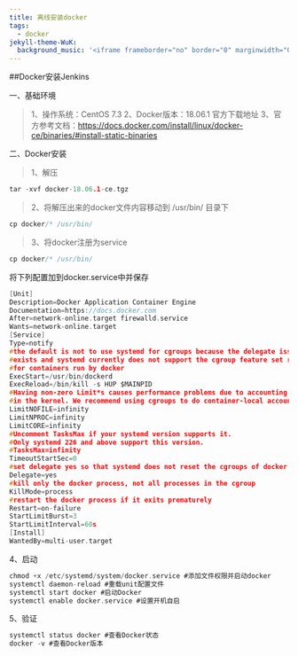 ```yaml
---
title: 离线安装docker
tags:
  - docker
jekyll-theme-WuK:
  background_music: '<iframe frameborder="no" border="0" marginwidth="0" marginheight="0" width=100% height=86 src="//music.163.com/outchain/player?type=2&id=27876158&auto=0&height=66"></iframe>'
---
```


##Docker安装Jenkins

一、基础环境
> 1、操作系统：CentOS 7.3
> 2、Docker版本：18.06.1 官方下载地址
> 3、官方参考文档：https://docs.docker.com/install/linux/docker-ce/binaries/#install-static-binaries

二、Docker安装
> 1、解压

```c
tar -xvf docker-18.06.1-ce.tgz
```

> 2、将解压出来的docker文件内容移动到 /usr/bin/ 目录下

```c
cp docker/* /usr/bin/
```

> 3、将docker注册为service

```c
cp docker/* /usr/bin/
```

将下列配置加到docker.service中并保存
```c
[Unit]
Description=Docker Application Container Engine
Documentation=https://docs.docker.com
After=network-online.target firewalld.service
Wants=network-online.target
[Service]
Type=notify
#the default is not to use systemd for cgroups because the delegate issues still
#exists and systemd currently does not support the cgroup feature set required
#for containers run by docker
ExecStart=/usr/bin/dockerd
ExecReload=/bin/kill -s HUP $MAINPID
#Having non-zero Limit*s causes performance problems due to accounting overhead
#in the kernel. We recommend using cgroups to do container-local accounting.
LimitNOFILE=infinity
LimitNPROC=infinity
LimitCORE=infinity
#Uncomment TasksMax if your systemd version supports it.
#Only systemd 226 and above support this version.
#TasksMax=infinity
TimeoutStartSec=0
#set delegate yes so that systemd does not reset the cgroups of docker containers
Delegate=yes
#kill only the docker process, not all processes in the cgroup
KillMode=process
#restart the docker process if it exits prematurely
Restart=on-failure
StartLimitBurst=3
StartLimitInterval=60s
[Install]
WantedBy=multi-user.target
```

4、启动
```c
chmod +x /etc/systemd/system/docker.service #添加文件权限并启动docker
systemctl daemon-reload #重载unit配置文件
systemctl start docker #启动Docker
systemctl enable docker.service #设置开机自启
```

5、验证
```c
systemctl status docker #查看Docker状态
docker -v #查看Docker版本
```
